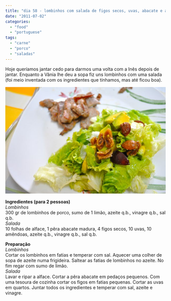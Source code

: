 ```yaml
---
title: "dia 58 - lombinhos com salada de figos secos, uvas, abacate e amêndoas"
date: "2011-07-02"
categories: 
  - "food"
  - "portuguese"
tags: 
  - "carne"
  - "porco"
  - "saladas"
---
```


Hoje queríamos jantar cedo para darmos uma volta com a Inês depois de jantar. Enquanto a Vânia lhe deu a sopa fiz uns lombinhos com uma salada (foi meio inventada com os ingredientes que tínhamos, mas até ficou boa).

  

[![](images/Cozinha+de+Caverna+-+1367.jpg)](http://1.bp.blogspot.com/-S-L3FmMndss/Tg-G2Lq_PrI/AAAAAAAAEQM/gwc5wzAQtGk/s1600/Cozinha+de+Caverna+-+1367.jpg)

  
**Ingredientes (para 2 pessoas)**  
_Lombinhos_  
300 gr de lombinhos de porco, sumo de 1 limão, azeite q.b., vinagre q.b., sal q.b.  
_Salada_  
10 folhas de alface, 1 pêra abacate madura, 4 figos secos, 10 uvas, 10 amêndoas, azeite q.b., vinagre q.b., sal q.b.  
  
**Preparação**  
_Lombinhos_  
Cortar os lombinhos em fatias e temperar com sal. Aquecer uma colher de sopa de azeite numa frigideira. Saltear as fatias de lombinhos no azeite. No fim regar com sumo de limão.  
_Salada_  
Lavar e ripar a alface. Cortar a pêra abacate em pedaços pequenos. Com uma tesoura de cozinha cortar os figos em fatias pequenas. Cortar as uvas em quartos. Juntar todos os ingredientes e temperar com sal, azeite e vinagre.
